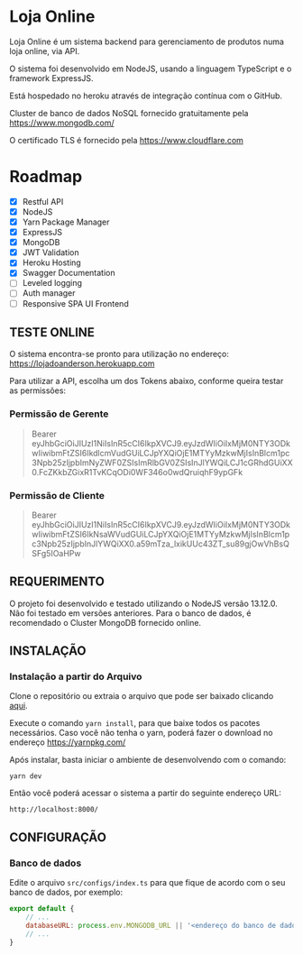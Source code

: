Loja Online
======

Loja Online é um sistema backend para gerenciamento de produtos numa loja online, via API.

O sistema foi desenvolvido em NodeJS, usando a linguagem TypeScript e o framework ExpressJS.

Está hospedado no heroku através de integração contínua com o GitHub.

Cluster de banco de dados NoSQL fornecido gratuitamente pela https://www.mongodb.com/

O certificado TLS é fornecido pela https://www.cloudflare.com

# Roadmap
- [x] Restful API
- [x] NodeJS
- [x] Yarn Package Manager
- [x] ExpressJS
- [x] MongoDB
- [x] JWT Validation
- [x] Heroku Hosting
- [x] Swagger Documentation
- [ ] Leveled logging
- [ ] Auth manager
- [ ] Responsive SPA UI Frontend

TESTE ONLINE
------------

O sistema encontra-se pronto para utilização no endereço: https://lojadoanderson.herokuapp.com

Para utilizar a API, escolha um dos Tokens abaixo, conforme queira testar as permissões:

### Permissão de Gerente

> Bearer eyJhbGciOiJIUzI1NiIsInR5cCI6IkpXVCJ9.eyJzdWIiOiIxMjM0NTY3ODkwIiwibmFtZSI6IkdlcmVudGUiLCJpYXQiOjE1MTYyMzkwMjIsInBlcm1pc3Npb25zIjpbImNyZWF0ZSIsImRlbGV0ZSIsInJlYWQiLCJ1cGRhdGUiXX0.FcZKkbZGixR1TvKCqODi0WF346o0wdQruiqhF9ypGFk

### Permissão de Cliente

> Bearer eyJhbGciOiJIUzI1NiIsInR5cCI6IkpXVCJ9.eyJzdWIiOiIxMjM0NTY3ODkwIiwibmFtZSI6IkNsaWVudGUiLCJpYXQiOjE1MTYyMzkwMjIsInBlcm1pc3Npb25zIjpbInJlYWQiXX0.a59mTza_lxikUUc43ZT_su89gjOwVhBsQSFg5IOaHPw

REQUERIMENTO
------------

O projeto foi desenvolvido e testado utilizando o NodeJS versão 13.12.0. Não foi testado em versões anteriores.
Para o banco de dados, é recomendado o Cluster MongoDB fornecido online.


INSTALAÇÃO
----------

### Instalação a partir do Arquivo

Clone o repositório ou extraia o arquivo que pode ser baixado clicando [aqui](https://github.com/AndersonBargas/lojaonline/archive/master.zip).

Execute o comando `yarn install`, para que baixe todos os pacotes necessários.
Caso você não tenha o yarn, poderá fazer o download no endereço https://yarnpkg.com/

Após instalar, basta iniciar o ambiente de desenvolvendo com o comando:

```
yarn dev
```

Então você poderá acessar o sistema a partir do seguinte endereço URL:

~~~
http://localhost:8000/
~~~


CONFIGURAÇÃO
------------

### Banco de dados

Edite o arquivo `src/configs/index.ts` para que fique de acordo com o seu banco de dados, por exemplo:

```js
export default {
    // ...
    databaseURL: process.env.MONGODB_URL || '<endereço do banco de dados aqui>',
    // ...
}
```
